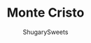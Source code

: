 ---
layout: ../../layouts/MarkdownPostLayout.astro
title: Monte Cristo
author: ShugarySweets
pubDate: 2019-01-15
description: "Looking for an old fashioned Monte Cristo recipe? This copycat of the Disney Monte Cristo tastes every bit as good as the theme park&#x27;s famous sandwich."
image_url: https://www.shugarysweets.com/wp-content/uploads/2011/05/monte-cristo-1.jpg
tags: ["Main Dish","American"]
calories: 518
protein: 30
carbohydrates: 57
fats: 20
fiber: 4
ingredients: ["1 loaf wheat or white bread (18 slices)","2 pkg Pillsbury Crescent Rolls (or the new sheets works better)","1/2 lb thinly sliced turkey","1/2 lb thinly sliced ham","6 slices provolone cheese","6 slices American cheese","cooking oil","Raspberry jam (for dipping)","Powdered sugar (to garnish)"]
serves: 6
time: "15 minutes"
prepTime: "15 minutes"
instructions: ["Stack three slices of bread on top of each other and cut off crusts on all four sides. Repeat for remaining 5 sandwiches.","On first slice of bread, layer turkey with one slice of American cheese. Top with a slice of bread, a layer of ham and one slice of provolone cheese. Complete the sandwich with a slice of bread. Repeat for remaining 5 sandwiches.","On lightly floured surface, open one package of Crescent rolls. Stretch and roll the dough until it is nearly twice the size. Cut 3 strips from the dough. Wrap one sandwich in one strip of dough. Wet fingertips to wet the seams and pinch them together. Repeat with last two strips, then repeat with second package of dough until all 6 sandwiches are covered.","In large skillet, heat canola oil (about 1 inch deep) until very hot (sprinkle of flour should make it sizzle). Working 3 sandwiches at a time, place them flat side down in oil. They should brown in 1-2 minutes. Flip all sandwiches until all sides are browned. Remove from oil and repeat for remaining sandwiches. While sandwiches are hot, sprinkle with powdered sugar, serve and dip in raspberry jam. Enjoy!"]
nutrition: ["518 calories","57 grams carbohydrates","85 milligrams cholesterol","20 grams fat","4 grams fiber","30 grams protein","9 grams saturated fat","1401 grams sodium","26 grams sugar","0 grams trans fat","8 grams unsaturated fat"]
---